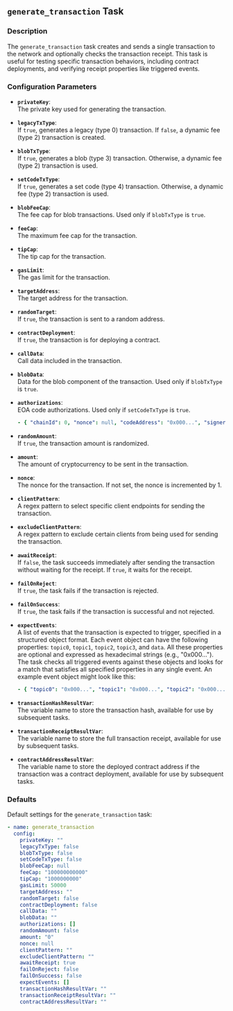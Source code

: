 ## `generate_transaction` Task

### Description
The `generate_transaction` task creates and sends a single transaction to the network and optionally checks the transaction receipt. This task is useful for testing specific transaction behaviors, including contract deployments, and verifying receipt properties like triggered events.

### Configuration Parameters

- **`privateKey`**:\
  The private key used for generating the transaction.

- **`legacyTxType`**:\
  If `true`, generates a legacy (type 0) transaction. If `false`, a dynamic fee (type 2) transaction is created.

- **`blobTxType`**:\
  If `true`, generates a blob (type 3) transaction. Otherwise, a dynamic fee (type 2) transaction is used.

- **`setCodeTxType`**:\
  If `true`, generates a set code (type 4) transaction. Otherwise, a dynamic fee (type 2) transaction is used.

- **`blobFeeCap`**:\
  The fee cap for blob transactions. Used only if `blobTxType` is `true`.

- **`feeCap`**:\
  The maximum fee cap for the transaction.

- **`tipCap`**:\
  The tip cap for the transaction.

- **`gasLimit`**:\
  The gas limit for the transaction.

- **`targetAddress`**:\
  The target address for the transaction.

- **`randomTarget`**:\
  If `true`, the transaction is sent to a random address.

- **`contractDeployment`**:\
  If `true`, the transaction is for deploying a contract.

- **`callData`**:\
  Call data included in the transaction.

- **`blobData`**:\
  Data for the blob component of the transaction. Used only if `blobTxType` is `true`.

- **`authorizations`**:\
  EOA code authorizations. Used only if `setCodeTxType` is `true`.
  ```yaml
  - { "chainId": 0, "nonce": null, "codeAddress": "0x000...", "signerPrivkey": "000..." }
  ```

- **`randomAmount`**:\
  If `true`, the transaction amount is randomized.

- **`amount`**:\
  The amount of cryptocurrency to be sent in the transaction.

- **`nonce`**:\
  The nonce for the transaction. If not set, the nonce is incremented by 1.

- **`clientPattern`**:\
  A regex pattern to select specific client endpoints for sending the transaction.

- **`excludeClientPattern`**:\
  A regex pattern to exclude certain clients from being used for sending the transaction.

- **`awaitReceipt`**:\
  If `false`, the task succeeds immediately after sending the transaction without waiting for the receipt. If `true`, it waits for the receipt.

- **`failOnReject`**:\
  If `true`, the task fails if the transaction is rejected.

- **`failOnSuccess`**:\
  If `true`, the task fails if the transaction is successful and not rejected.

- **`expectEvents`**:\
  A list of events that the transaction is expected to trigger, specified in a structured object format. Each event object can have the following properties: `topic0`, `topic1`, `topic2`, `topic3`, and `data`. All these properties are optional and expressed as hexadecimal strings (e.g., "0x000..."). The task checks all triggered events against these objects and looks for a match that satisfies all specified properties in any single event. An example event object might look like this:
  
  ```yaml
  - { "topic0": "0x000...", "topic1": "0x000...", "topic2": "0x000...", "topic3": "0x000...", "data": "0x000..." }
  ```

- **`transactionHashResultVar`**:\
  The variable name to store the transaction hash, available for use by subsequent tasks.

- **`transactionReceiptResultVar`**:\
  The variable name to store the full transaction receipt, available for use by subsequent tasks.

- **`contractAddressResultVar`**:\
  The variable name to store the deployed contract address if the transaction was a contract deployment, available for use by subsequent tasks.

### Defaults

Default settings for the `generate_transaction` task:

```yaml
- name: generate_transaction
  config:
    privateKey: ""
    legacyTxType: false
    blobTxType: false
    setCodeTxType: false
    blobFeeCap: null
    feeCap: "100000000000"
    tipCap: "1000000000"
    gasLimit: 50000
    targetAddress: ""
    randomTarget: false
    contractDeployment: false
    callData: ""
    blobData: ""
    authorizations: []
    randomAmount: false
    amount: "0"
    nonce: null
    clientPattern: ""
    excludeClientPattern: ""
    awaitReceipt: true
    failOnReject: false
    failOnSuccess: false
    expectEvents: []
    transactionHashResultVar: ""
    transactionReceiptResultVar: ""
    contractAddressResultVar: ""
```
